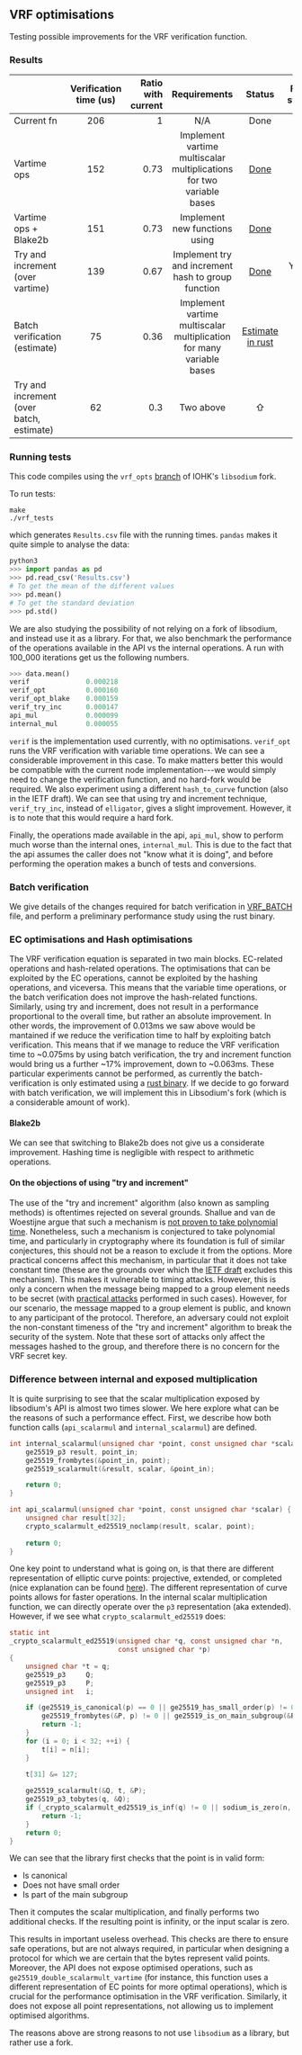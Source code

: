## VRF optimisations
Testing possible improvements for the VRF verification function. 

### Results

|    | Verification time (us)   | Ratio with current  | Requirements | Status | Follows standard | Requires hard fork |  
| ------------- |:-------------:| -----:|:---------:|:---------:|:---------:|:---------:|
| Current fn    | 206 | 1 | N/A | Done | Yes | No | 
| Vartime ops      | 152      |   0.73 | Implement vartime multiscalar  multiplications for two variable bases | [Done](https://github.com/input-output-hk/libsodium/blob/vrf_opts/src/libsodium/crypto_core/ed25519/ref10/ed25519_ref10.c#L767) | Yes | No |
| Vartime ops + Blake2b | 151 |  0.73 |  Implement new functions using | [Done]() | Yes | Yes |
| Try and increment (over vartime) | 139 | 0.67 | Implement try and increment hash to group function | [Done](https://github.com/input-output-hk/libsodium/blob/vrf_opts/src/libsodium/crypto_vrf/ietfdraft03/convert.c#L92) | Yes ([see here](https://datatracker.ietf.org/doc/html/draft-irtf-cfrg-vrf-09#section-5.4.1)) | Yes |
| Batch verification (estimate) | 75 | 0.36| Implement vartime multiscalar multiplication for many variable bases | [Estimate in rust](./src/main.rs) | No | Yes|
| Try and increment (over batch, estimate) | 62 | 0.3 | Two above | ⇧ | ⇧ | ⇧

### Running tests
This code compiles using the `vrf_opts` [branch](https://github.com/input-output-hk/libsodium/tree/vrf_opts) 
of IOHK's `libsodium` fork.

To run tests:
```
make
./vrf_tests
```
which generates `Results.csv` file with the running times. `pandas` makes
it quite simple to analyse the data:
```python
python3
>>> import pandas as pd
>>> pd.read_csv('Results.csv')
# To get the mean of the different values
>>> pd.mean()
# To get the standard deviation
>>> pd.std()

```

We are also studying the possibility of not relying on a fork of libsodium,
and instead use it as a library. For that, we also benchmark the performance
of the operations available in the API vs the internal operations. A run 
with 100_000 iterations get us the following numbers. 

```python
>>> data.mean()
verif              0.000218
verif_opt          0.000160
verif_opt_blake    0.000159
verif_try_inc      0.000147
api_mul            0.000099
internal_mul       0.000055
```

`verif` is the implementation used currently, with no optimisations. 
`verif_opt` runs the VRF verification with variable time operations. We 
can see a considerable improvement in this case. To make matters better
this would be compatible with the current node implementation---we would
simply need to change the verification function, and no hard-fork would be
required. We also experiment using a different `hash_to_curve` function
(also in the IETF draft). We can see that using try and increment technique, 
`verif_try_inc`, instead of `elligator`, gives a
slight improvement. However, it is to note that this would require a
hard fork.

Finally, the operations made available in the api, `api_mul`,
show to perform much worse than the internal ones, `internal_mul`. This 
is due to the fact that the api assumes the caller does not "know what
it is doing", and before performing the operation makes a bunch of 
tests and conversions. 

### Batch verification
We give details of the changes required for batch verification in [VRF_BATCH](VRF_BATCH.md)
file, and perform a preliminary performance study using the rust binary. 

### EC optimisations and Hash optimisations
The VRF verification equation is separated in two main blocks. EC-related operations and 
hash-related operations. The optimisations that can be exploited by the EC operations, cannot
be exploited by the hashing operations, and viceversa. This means that the variable time operations, 
or the batch verification does not improve the hash-related functions. Similarly, using try and 
increment, does not result in a performance proportional to the overall time, but rather an 
absolute improvement. In other words, the improvement of 0.013ms we saw above would be mantained
if we reduce the verification time to half by exploiting batch verification. This means that 
if we manage to reduce the VRF verification time to ~0.075ms by using batch verification, the 
try and increment function would bring us a further ~17% improvement, down to ~0.063ms. These
particular experiments cannot be performed, as currently the batch-verification is only estimated
using a [rust binary](./src/main.rs). If we decide to go forward with batch verification, we will
implement this in Libsodium's fork (which is a considerable amount of work). 

#### Blake2b
We can see that switching to Blake2b does not give us a considerate improvement. 
Hashing time is negligible with respect to arithmetic operations.  

#### On the objections of using "try and increment"
The use of the "try and increment" algorithm (also known as sampling methods) is oftentimes rejected
on several grounds.  Shallue and van de Woestijne argue that such a mechanism is 
[not proven to take polynomial time](https://citeseerx.ist.psu.edu/viewdoc/download?doi=10.1.1.831.5299&rep=rep1&type=pdf).
Nonetheless, such a mechanism is conjectured to take polynomial time, and particularly in cryptography where
its foundation is full of similar conjectures, this should not be a reason to exclude it from the
options. More practical concerns affect this mechanism, in particular that it does not take constant time 
(these are the grounds over which the [IETF draft](https://tools.ietf.org/pdf/draft-irtf-cfrg-hash-to-curve-11.pdf)
excludes this mechanism). 
This makes it vulnerable to timing attacks. However, this is only a concern when the
message being mapped to a group element needs to be secret (with [practical attacks](https://eprint.iacr.org/2019/383.pdf)
performed in such cases). However, for our scenario, the message mapped to a group element is public, and 
known to any participant of the protocol. Therefore, an adversary could not exploit the non-constant
timeness of the "try and increment" algorithm to break the security of the system. Note that these sort
of attacks only affect the messages hashed to the group, and therefore there is no concern for the 
VRF secret key. 

### Difference between internal and exposed multiplication
It is quite surprising to see that the scalar multiplication exposed by libsodium's API
is almost two times slower. We here explore what can be the reasons of such a performance
effect. First, we describe how both function calls (`api_scalarmul` and `internal_scalarmul`)
are defined. 

```C
int internal_scalarmul(unsigned char *point, const unsigned char *scalar) {
    ge25519_p3 result, point_in;
    ge25519_frombytes(&point_in, point);
    ge25519_scalarmult(&result, scalar, &point_in);

    return 0;
}

int api_scalarmul(unsigned char *point, const unsigned char *scalar) {
    unsigned char result[32];
    crypto_scalarmult_ed25519_noclamp(result, scalar, point);
    
    return 0;
}
```
One key point to understand what is going on, is that there are different representation
of elliptic curve points: projective, extended, or completed (nice explanation can be found 
[here](https://doc-internal.dalek.rs/curve25519_dalek/backend/serial/curve_models/index.html)).
The different representation of curve points allows for faster operations. In the internal 
scalar multiplication function, we can directly operate over the `p3` representation (aka extended). 
However, if we see what `crypto_scalarmult_ed25519` does: 

```C
static int
_crypto_scalarmult_ed25519(unsigned char *q, const unsigned char *n,
                           const unsigned char *p)
{
    unsigned char *t = q;
    ge25519_p3     Q;
    ge25519_p3     P;
    unsigned int   i;

    if (ge25519_is_canonical(p) == 0 || ge25519_has_small_order(p) != 0 ||
        ge25519_frombytes(&P, p) != 0 || ge25519_is_on_main_subgroup(&P) == 0) {
        return -1;
    }
    for (i = 0; i < 32; ++i) {
        t[i] = n[i];
    }
    
    t[31] &= 127;

    ge25519_scalarmult(&Q, t, &P);
    ge25519_p3_tobytes(q, &Q);
    if (_crypto_scalarmult_ed25519_is_inf(q) != 0 || sodium_is_zero(n, 32)) {
        return -1;
    }
    return 0;
}
```

We can see that the library first checks that the point is in valid form: 
* Is canonical
* Does not have small order
* Is part of the main subgroup

Then it computes the scalar multiplication, and finally performs two additional checks. 
If the resulting point is infinity, or the input scalar is zero. 

This results in important useless overhead. This checks are there to ensure safe
operations, but are not always required, in particular when designing a protocol for 
which we are certain that the bytes represent valid points. Moreover, the API does not
expose optimised operations, such as `ge25519_double_scalarmult_vartime` (for instance, 
this function uses a different representation of EC points for more optimal
operations), which is crucial for the performance optimisation in the VRF verification.
Similarly, it does not expose all point representations, not allowing us to implement
optimised algorithms. 

The reasons above are strong reasons to not use `libsodium` as a library, but rather 
use a fork. 